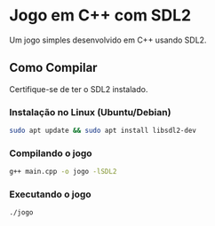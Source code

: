 # Jogo em C++ com SDL2

Um jogo simples desenvolvido em C++ usando SDL2.

## Como Compilar

Certifique-se de ter o SDL2 instalado.

### Instalação no Linux (Ubuntu/Debian)

```sh
sudo apt update && sudo apt install libsdl2-dev
```

### Compilando o jogo

```sh
g++ main.cpp -o jogo -lSDL2
```

### Executando o jogo

```sh
./jogo
```